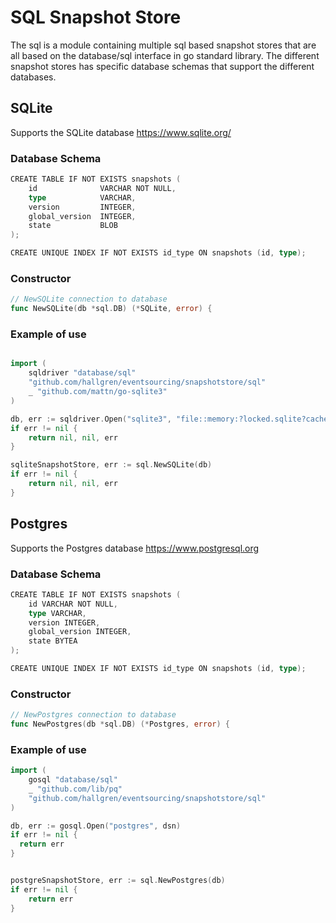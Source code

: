 # SQL Snapshot Store

The sql is a module containing multiple sql based snapshot stores that are all based on the
database/sql interface in go standard library. The different snapshot stores has specific database schemas
that support the different databases.

## SQLite

Supports the SQLite database https://www.sqlite.org/

### Database Schema

```go
CREATE TABLE IF NOT EXISTS snapshots (
    id              VARCHAR NOT NULL,
    type            VARCHAR,
    version         INTEGER,
    global_version  INTEGER,
    state           BLOB
);

CREATE UNIQUE INDEX IF NOT EXISTS id_type ON snapshots (id, type);
```

### Constructor

```go
// NewSQLite connection to database
func NewSQLite(db *sql.DB) (*SQLite, error) {
```

### Example of use

```go

import (
	sqldriver "database/sql"
	"github.com/hallgren/eventsourcing/snapshotstore/sql"
	_ "github.com/mattn/go-sqlite3"
)

db, err := sqldriver.Open("sqlite3", "file::memory:?locked.sqlite?cache=shared")
if err != nil {
	return nil, nil, err
}

sqliteSnapshotStore, err := sql.NewSQLite(db)
if err != nil {
	return nil, nil, err
}
```
## Postgres

Supports the Postgres database https://www.postgresql.org

### Database Schema

```go
CREATE TABLE IF NOT EXISTS snapshots (
    id VARCHAR NOT NULL,
    type VARCHAR,
    version INTEGER,
    global_version INTEGER,
    state BYTEA
);

CREATE UNIQUE INDEX IF NOT EXISTS id_type ON snapshots (id, type);
```

### Constructor

```go
// NewPostgres connection to database
func NewPostgres(db *sql.DB) (*Postgres, error) {
```

### Example of use

```go
import (
	gosql "database/sql"
	_ "github.com/lib/pq"
	"github.com/hallgren/eventsourcing/snapshotstore/sql"
)

db, err := gosql.Open("postgres", dsn)
if err != nil {
  return err
}


postgreSnapshotStore, err := sql.NewPostgres(db)
if err != nil {
	return err
}
```
